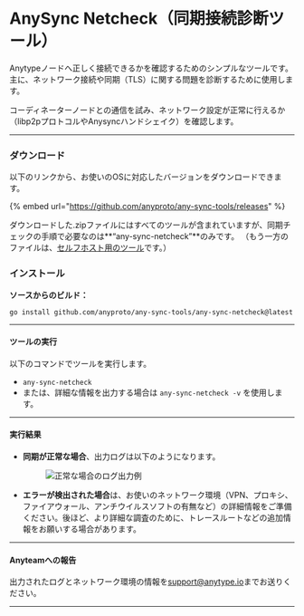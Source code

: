 # AnySync Netcheck（同期接続診断ツール）

Anytypeノードへ正しく接続できるかを確認するためのシンプルなツールです。
主に、ネットワーク接続や同期（TLS）に関する問題を診断するために使用します。

コーディネーターノードとの通信を試み、ネットワーク設定が正常に行えるか（libp2pプロトコルやAnysyncハンドシェイク）を確認します。

***

### ダウンロード <a href="#p-42130-download-2" id="p-42130-download-2"></a>

以下のリンクから、お使いのOSに対応したバージョンをダウンロードできます。

{% embed url="https://github.com/anyproto/any-sync-tools/releases" %}

ダウンロードした.zipファイルにはすべてのツールが含まれていますが、同期チェックの手順で必要なのは**“any-sync-netcheck”**のみです。
（もう一方のファイルは、[セルフホスト用のツール](https://github.com/anyproto/any-sync-tools/blob/main/any-sync-network/README.md)です。）

### インストール <a href="#p-42130-installation-3" id="p-42130-installation-3"></a>

**ソースからのビルド：**

`go install github.com/anyproto/any-sync-tools/any-sync-netcheck@latest`

***

#### ツールの実行 <a href="#p-42130-runing-the-tool-5" id="p-42130-runing-the-tool-5"></a>

以下のコマンドでツールを実行します。

* `any-sync-netcheck`
* または、詳細な情報を出力する場合は `any-sync-netcheck -v` を使用します。

***

#### 実行結果 <a href="#p-42130-result-6" id="p-42130-result-6"></a>

* **同期が正常な場合**、出力ログは以下のようになります。

    <figure><img src="../../../../.gitbook/assets/Screenshot 2023-08-02 at 16.40.02.png" alt="正常な場合のログ出力例"></figure>
* **エラーが検出された場合**は、お使いのネットワーク環境（VPN、プロキシ、ファイアウォール、アンチウイルスソフトの有無など）の詳細情報をご準備ください。後ほど、より詳細な調査のために、トレースルートなどの追加情報をお願いする場合があります。

***

#### Anyteamへの報告 <a href="#p-42130-send-to-anyteam-7" id="p-42130-send-to-anyteam-7"></a>

出力されたログとネットワーク環境の情報を[support@anytype.io](mailto:support@anytype.io)までお送りください。

***